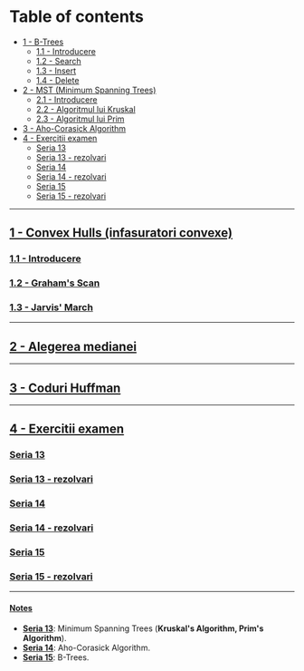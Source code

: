 # Table of contents
- [1 - B-Trees](#1---b-trees)
    - [1.1 - Introducere](#11---introducere)
    - [1.2 - Search](#12---search)
    - [1.3 - Insert](#13---insert)
    - [1.4 - Delete](#14---delete)
- [2 - MST (Minimum Spanning Trees)](#2---mst--minimum-spanning-trees)
    - [2.1 - Introducere](#21---introducere)
    - [2.2 - Algoritmul lui Kruskal](#22---algoritmul-lui-kruskal)
    - [2.3 - Algoritmul lui Prim](#23---algoritmul-lui-prim)
- [3 - Aho-Corasick Algorithm](#3---aho-corasick-algorithm)
- [4 - Exercitii examen](#4---exercitii-examen)
    - [Seria 13](#seria-13)
    - [Seria 13 - rezolvari](#seria-13---rezolvari)
    - [Seria 14](#seria-14)
    - [Seria 14 - rezolvari](#seria-14---rezolvari)
    - [Seria 15](#seria-15)
    - [Seria 15 - rezolvari](#seria-15---rezolvari)

---

## <ins>1 - Convex Hulls (infasuratori convexe)</ins>

### <ins>1.1 - Introducere</ins>

### <ins>1.2 - Graham's Scan</ins>

### <ins>1.3 - Jarvis' March</ins>

--- 

## <ins>2 - Alegerea medianei</ins>

---

## <ins>3 - Coduri Huffman</ins>

---

## <ins>4 - Exercitii examen</ins>

### <ins>Seria 13</ins>

### <ins>Seria 13 - rezolvari</ins>

### <ins>Seria 14</ins>

### <ins>Seria 14 - rezolvari</ins>

### <ins>Seria 15</ins>

### <ins>Seria 15 - rezolvari</ins>

---

#### <ins>Notes</ins>
- <ins>**Seria 13**</ins>: Minimum Spanning Trees (**Kruskal's Algorithm, Prim's Algorithm**).
- <ins>**Seria 14**</ins>: Aho-Corasick Algorithm.
- <ins>**Seria 15**</ins>: B-Trees.
